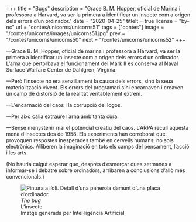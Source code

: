 +++
title = "Bugs"
description = "Grace B. M. Hopper, oficial de Marina i professora a Harvard, va ser la primera a identificar un insecte com a origen dels errors d’un ordinador."
date = "2020-04-25"
titleIt = true
license = "by-nc"
url = "contes/unicorns/unicorns51"
tags = ["contes"]
image = "/contes/unicorns/images/unicorns51.jpg"
prev = "/contes/unicorns/unicorns50"
next = "/contes/unicorns/unicorns52"
+++

—Grace B. M. Hopper, oficial de marina i professora a Harvard, va ser la primera a identificar un insecte com a origen dels errors d’un ordinador. L’arna que pertorbava el funcionament del Mark II es conserva al Naval Surface Warfare Center de Dahlgren, Virgínia.

—Però l’insecte no era senzillament la causa dels errors, sinó la seua materialització vivent. Els errors del programari s’hi encarnaven i creaven un camp de distorsió de la realitat veritablement extrem.

—L’encarnació del caos i la corrupció del logos.

—Per això calia extraure l’arna amb tanta cura.

—Sense menystenir mai el potencial creatiu del caos. L’ARPA recull aquesta mena d’insectes des de 1958. Els experiments han corroborat que provoquen respostes inesperades també en cervells humans, no sols electrònics. Alliberen la imaginació en tots els camps del pensament, l’acció i les arts.

(No hauria calgut esperar que, després d’esmerçar dues setmanes a informar-se i debatre sobre ordinadors, arribaren a conclusions d’allò més convencionals.)

<figure class="illustration"><img src="/contes/unicorns/images/unicorns51.jpg" alt="Pintura a l’oli. Detall d‘una panerola damunt d’una placa d’ordinador."><figcaption><em>The bug</em><br>L’insecte<br><span class="ai-disclaimer">Imatge generada per Intel·ligència Artificial</span></figcaption></figure>

